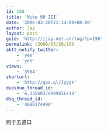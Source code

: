 ```yaml
---
id: 150
title: 'Nike 90 III'
date: '2006-03-20T21:14:00+08:00'
author: Jay
layout: post
guid: 'http://ijay.net.cn/log/?p=150'
permalink: /2006/03/20/150
aktt_notify_twitter:
    - 'yes'
    - 'yes'
views:
    - '3584'
shorturl:
    - 'http://goo.gl/Iyygk'
duoshuo_thread_id:
    - '6.3356037999981E+18'
dsq_thread_id:
    - '4688174490'
---
```


<div>购于五道口</div>